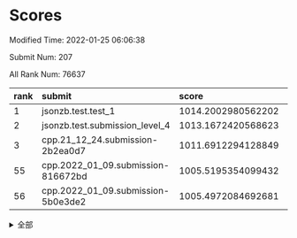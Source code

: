 # Scores

Modified Time: 2022-01-25 06:06:38

Submit Num: 207

All Rank Num: 76637

| rank |               submit               |       score        |       sigma        | pk_num |
| :--- | :--------------------------------- | :----------------- | :----------------- | :----- |
| 1    | jsonzb.test.test_1                 | 1014.2002980562202 | 0.7977769025123758 | 1481   |
| 2    | jsonzb.test.submission_level_4     | 1013.1672420568623 | 0.8008367208787883 | 1482   |
| 3    | cpp.21_12_24.submission-2b2ea0d7   | 1011.6912294128849 | 0.7801523462863683 | 1480   |
| 55   | cpp.2022_01_09.submission-816672bd | 1005.5195354099432 | 0.7263000138353818 | 1481   |
| 56   | cpp.2022_01_09.submission-5b0e3de2 | 1005.4972084692681 | 0.7224328253798123 | 1485   |


<details>
<summary>全部</summary>

| rank |                 submit                 |       score        |       sigma        | pk_num |
| :--- | :------------------------------------- | :----------------- | :----------------- | :----- |
| 1    | jsonzb.test.test_1                     | 1014.2002980562202 | 0.7977769025123758 | 1481   |
| 2    | jsonzb.test.submission_level_4         | 1013.1672420568623 | 0.8008367208787883 | 1482   |
| 3    | cpp.21_12_24.submission-2b2ea0d7       | 1011.6912294128849 | 0.7801523462863683 | 1480   |
| 4    | gobigger.level_3.submission_level_3_41 | 1011.6313608354257 | 0.7698385621362678 | 1482   |
| 5    | gobigger.level_3.submission_level_3_6  | 1011.6007050297051 | 0.7865828418841869 | 1480   |
| 6    | gobigger.level_3.submission_level_3_43 | 1011.5294023151077 | 0.7725606521426417 | 1483   |
| 7    | gobigger.level_3.submission_level_3_27 | 1011.091169373423  | 0.7642991902222322 | 1480   |
| 8    | gobigger.level_3.submission_level_3_29 | 1011.0457579899323 | 0.7651080647453558 | 1482   |
| 9    | gobigger.level_3.submission_level_3_38 | 1010.850863791638  | 0.8082085974345058 | 1483   |
| 10   | gobigger.level_3.submission_level_3_12 | 1010.7580532163794 | 0.7546550899747356 | 1480   |
| 11   | gobigger.level_3.submission_level_3_5  | 1010.622340079215  | 0.7531598288006659 | 1484   |
| 12   | gobigger.level_3.submission_level_3_45 | 1010.591939400376  | 0.760751539541847  | 1483   |
| 13   | gobigger.level_3.submission_level_3_10 | 1010.5186765106232 | 0.7713331748707527 | 1482   |
| 14   | gobigger.level_3.submission_level_3_14 | 1010.4771315922436 | 0.7678773825214639 | 1478   |
| 15   | gobigger.level_3.submission_level_3_9  | 1010.4191164113698 | 0.7481047740508006 | 1476   |
| 16   | gobigger.level_3.submission_level_3_47 | 1010.366103634853  | 0.7937027021064271 | 1484   |
| 17   | gobigger.level_3.submission_level_3_16 | 1010.2732031843251 | 0.7650898367759845 | 1477   |
| 18   | gobigger.level_3.submission_level_3_28 | 1010.2689167652227 | 0.7561064543476937 | 1482   |
| 19   | gobigger.level_3.submission_level_3_26 | 1010.2682207331634 | 0.7478376086270999 | 1482   |
| 20   | gobigger.level_3.submission_level_3_4  | 1010.2498599680807 | 0.7742322174047277 | 1473   |
| 21   | gobigger.level_3.submission_level_3_1  | 1010.2133164423118 | 0.7802196340133564 | 1487   |
| 22   | gobigger.level_3.submission_level_3_49 | 1010.1882736455592 | 0.7694694488174394 | 1484   |
| 23   | gobigger.level_3.submission_level_3_44 | 1010.1709987150128 | 0.765931318811561  | 1485   |
| 24   | gobigger.level_3.submission_level_3_33 | 1010.0250216972981 | 0.7411993653807517 | 1481   |
| 25   | gobigger.level_3.submission_level_3_35 | 1009.9935066777658 | 0.7460815087273542 | 1485   |
| 26   | gobigger.level_3.submission_level_3_7  | 1009.9768940034141 | 0.7855191669620116 | 1480   |
| 27   | gobigger.level_3.submission_level_3_24 | 1009.8868775797649 | 0.7311739343852248 | 1484   |
| 28   | gobigger.level_3.submission_level_3_34 | 1009.8725592082458 | 0.7433154898429443 | 1477   |
| 29   | gobigger.level_3.submission_level_3_37 | 1009.8660095141933 | 0.7389549941550262 | 1483   |
| 30   | gobigger.level_3.submission_level_3_21 | 1009.8113615527805 | 0.7509326906426934 | 1483   |
| 31   | gobigger.level_3.submission_level_3_40 | 1009.7840947724769 | 0.7499251335996695 | 1480   |
| 32   | gobigger.level_3.submission_level_3_25 | 1009.7777379130625 | 0.7622955621173929 | 1479   |
| 33   | gobigger.level_3.submission_level_3_8  | 1009.7497372451988 | 0.7595974450122686 | 1478   |
| 34   | gobigger.level_3.submission_level_3_11 | 1009.741247774959  | 0.7524770420538409 | 1483   |
| 35   | gobigger.level_3.submission_level_3_13 | 1009.7320711094989 | 0.7626461291168752 | 1480   |
| 36   | gobigger.level_3.submission_level_3_15 | 1009.6748217886578 | 0.7615316901735653 | 1478   |
| 37   | gobigger.level_3.submission_level_3_19 | 1009.6075158641846 | 0.7459022133050607 | 1483   |
| 38   | gobigger.level_3.submission_level_3_32 | 1009.5564350198217 | 0.7559047691831564 | 1476   |
| 39   | gobigger.level_3.submission_level_3_3  | 1009.5410977068316 | 0.7521310541341609 | 1486   |
| 40   | gobigger.level_3.submission_level_3_17 | 1009.3957673959637 | 0.7370618439030978 | 1479   |
| 41   | gobigger.level_3.submission_level_3_46 | 1009.3902202379733 | 0.7608441659318659 | 1476   |
| 42   | gobigger.level_3.submission_level_3_22 | 1009.3825547140194 | 0.7408160933584912 | 1477   |
| 43   | gobigger.level_3.submission_level_3_2  | 1009.3792690636251 | 0.7632646411081938 | 1479   |
| 44   | gobigger.level_3.submission_level_3_36 | 1009.353170198629  | 0.7557213117275432 | 1479   |
| 45   | gobigger.level_3.submission_level_3_30 | 1009.3325180557626 | 0.7492695066304043 | 1484   |
| 46   | gobigger.level_3.submission_level_3_0  | 1009.3275685866539 | 0.7574956737898215 | 1478   |
| 47   | gobigger.level_3.submission_level_3_48 | 1009.2834750323784 | 0.7659857478034975 | 1480   |
| 48   | gobigger.level_3.submission_level_3_39 | 1009.2185516754951 | 0.7540419395253093 | 1479   |
| 49   | gobigger.level_3.submission_level_3_31 | 1009.1158300170474 | 0.7617802496962944 | 1481   |
| 50   | gobigger.level_3.submission_level_3_23 | 1009.0613540252953 | 0.7819314572088457 | 1483   |
| 51   | gobigger.level_3.submission_level_3_42 | 1008.9287938352148 | 0.7417681506083355 | 1478   |
| 52   | gobigger.level_3.submission_level_3_20 | 1008.5316577330158 | 0.7548658280237593 | 1480   |
| 53   | gobigger.level_3.submission_level_3_18 | 1008.2404854095334 | 0.7357782677574581 | 1481   |
| 54   | gobigger.level_1.submission_level_1_36 | 1005.6441936730503 | 0.7222978185373737 | 1482   |
| 55   | cpp.2022_01_09.submission-816672bd     | 1005.5195354099432 | 0.7263000138353818 | 1481   |
| 56   | cpp.2022_01_09.submission-5b0e3de2     | 1005.4972084692681 | 0.7224328253798123 | 1485   |
| 57   | gobigger.level_1.submission_level_1_40 | 1005.0548149427041 | 0.7297835957498413 | 1481   |
| 58   | gobigger.level_1.submission_level_1_20 | 1004.8469920773086 | 0.7235718290187703 | 1481   |
| 59   | gobigger.level_1.submission_level_1_46 | 1004.6618929605568 | 0.7282031707804807 | 1481   |
| 60   | gobigger.level_1.submission_level_1_29 | 1004.4055232739046 | 0.7225009858586582 | 1480   |
| 61   | gobigger.level_1.submission_level_1_41 | 1004.3723353772866 | 0.7261939240787485 | 1483   |
| 62   | gobigger.level_1.submission_level_1_18 | 1004.3196794672988 | 0.7317542687987587 | 1480   |
| 63   | gobigger.level_1.submission_level_1_28 | 1004.0079517114217 | 0.7203121198435743 | 1483   |
| 64   | gobigger.level_1.submission_level_1_17 | 1003.99696591255   | 0.7268131285078202 | 1480   |
| 65   | gobigger.level_1.submission_level_1_16 | 1003.9702142113981 | 0.7282890985373995 | 1481   |
| 66   | gobigger.level_1.submission_level_1_32 | 1003.8185183523933 | 0.7142195418443149 | 1476   |
| 67   | gobigger.level_1.submission_level_1_45 | 1003.804535343283  | 0.7206572439484468 | 1485   |
| 68   | gobigger.level_1.submission_level_1_26 | 1003.7893268363017 | 0.7150476273327074 | 1477   |
| 69   | gobigger.level_1.submission_level_1_22 | 1003.6902815955269 | 0.7158699326334917 | 1479   |
| 70   | gobigger.level_1.submission_level_1_3  | 1003.6429910380342 | 0.7215217754704207 | 1478   |
| 71   | gobigger.level_1.submission_level_1_47 | 1003.5845852905154 | 0.7263441498257135 | 1486   |
| 72   | gobigger.level_1.submission_level_1_42 | 1003.5382451306376 | 0.7091409582775238 | 1480   |
| 73   | gobigger.level_1.submission_level_1_37 | 1003.5294315503569 | 0.7125310577776536 | 1479   |
| 74   | gobigger.level_1.submission_level_1_9  | 1003.508264483485  | 0.7177391593246678 | 1479   |
| 75   | gobigger.level_1.submission_level_1_35 | 1003.4772914160734 | 0.709889961595868  | 1485   |
| 76   | gobigger.level_1.submission_level_1_23 | 1003.4696204123953 | 0.7226082569699054 | 1480   |
| 77   | gobigger.level_1.submission_level_1_12 | 1003.4121708220005 | 0.7157271476505475 | 1474   |
| 78   | gobigger.level_1.submission_level_1_34 | 1003.3748943167693 | 0.7147917221243493 | 1476   |
| 79   | gobigger.level_1.submission_level_1_49 | 1003.2656477344049 | 0.7113999754179116 | 1480   |
| 80   | gobigger.level_1.submission_level_1_21 | 1003.2609331329511 | 0.7103747556190176 | 1481   |
| 81   | gobigger.level_1.submission_level_1_6  | 1003.2171057876682 | 0.7220305875894296 | 1482   |
| 82   | gobigger.level_1.submission_level_1_15 | 1003.137241444379  | 0.7185616542183191 | 1476   |
| 83   | gobigger.level_1.submission_level_1_48 | 1003.0965420664182 | 0.7158389266281363 | 1486   |
| 84   | gobigger.level_1.submission_level_1_30 | 1003.0846427225775 | 0.7071026745592821 | 1480   |
| 85   | gobigger.level_1.submission_level_1_43 | 1003.0177363766886 | 0.7157786670618999 | 1482   |
| 86   | gobigger.level_1.submission_level_1_8  | 1002.9687188069408 | 0.7145784658082566 | 1482   |
| 87   | gobigger.level_1.submission_level_1_1  | 1002.9616645739367 | 0.7172819321749327 | 1481   |
| 88   | gobigger.level_1.submission_level_1_11 | 1002.9274602024828 | 0.7136000232774244 | 1481   |
| 89   | gobigger.level_1.submission_level_1_39 | 1002.9020109385365 | 0.7170841230848795 | 1485   |
| 90   | gobigger.level_1.submission_level_1_4  | 1002.8640490421807 | 0.7133997796746924 | 1482   |
| 91   | gobigger.level_1.submission_level_1_13 | 1002.7938008621455 | 0.71701037904073   | 1482   |
| 92   | gobigger.level_1.submission_level_1_7  | 1002.7292742506853 | 0.7154315460676631 | 1480   |
| 93   | gobigger.level_1.submission_level_1_5  | 1002.6915392099016 | 0.7201274257095174 | 1477   |
| 94   | gobigger.level_1.submission_level_1_44 | 1002.6392705396138 | 0.7122600990370306 | 1483   |
| 95   | gobigger.level_1.submission_level_1_38 | 1002.5246370405164 | 0.7144712566280835 | 1483   |
| 96   | gobigger.level_1.submission_level_1_31 | 1002.3769791908551 | 0.7241040397347901 | 1478   |
| 97   | gobigger.level_1.submission_level_1_10 | 1002.3663090312386 | 0.7068836553198887 | 1484   |
| 98   | gobigger.level_1.submission_level_1_19 | 1002.3444000198476 | 0.7195317598707375 | 1485   |
| 99   | gobigger.level_1.submission_level_1_25 | 1002.2233568453136 | 0.719291087919757  | 1481   |
| 100  | gobigger.level_1.submission_level_1_0  | 1001.9697649022481 | 0.709394165939101  | 1484   |
| 101  | gobigger.level_1.submission_level_1_2  | 1001.8312508010939 | 0.7069743729737182 | 1484   |
| 102  | gobigger.level_1.submission_level_1_24 | 1001.6185852327462 | 0.7229697016399979 | 1475   |
| 103  | gobigger.level_1.submission_level_1_14 | 1001.3942814501519 | 0.7040307631990429 | 1483   |
| 104  | gobigger.level_1.submission_level_1_27 | 1001.30593045821   | 0.7119052642269921 | 1480   |
| 105  | gobigger.level_1.submission_level_1_33 | 1000.8988995980292 | 0.7124004821566914 | 1476   |
| 106  | gobigger.random.submission_random_20   | 997.1202383590585  | 0.7083062354531627 | 1481   |
| 107  | gobigger.random.submission_random_8    | 997.0127296408942  | 0.7098247820452575 | 1478   |
| 108  | gobigger.random.submission_random_26   | 996.8901915107363  | 0.7114698531349302 | 1487   |
| 109  | gobigger.random.submission_random_48   | 996.8423015125976  | 0.7095645415852407 | 1479   |
| 110  | gobigger.random.submission_random_31   | 996.6639040144546  | 0.70798851843212   | 1478   |
| 111  | gobigger.random.submission_random_19   | 996.6123087444893  | 0.7134542627950012 | 1482   |
| 112  | gobigger.random.submission_random_24   | 996.5230142635664  | 0.7107931429489407 | 1479   |
| 113  | gobigger.random.submission_random_33   | 996.4222436214792  | 0.7091348203833018 | 1480   |
| 114  | gobigger.random.submission_random_23   | 996.3050867697859  | 0.711980820672812  | 1481   |
| 115  | gobigger.random.submission_random_43   | 996.289738558592   | 0.7233178098060147 | 1484   |
| 116  | gobigger.random.submission_random_3    | 996.2839029974501  | 0.7043426588406033 | 1481   |
| 117  | gobigger.random.submission_random_42   | 996.2756932640808  | 0.7015127628029487 | 1482   |
| 118  | gobigger.random.submission_random_22   | 996.2473647263018  | 0.7072210967308945 | 1480   |
| 119  | gobigger.random.submission_random_46   | 996.2162193645769  | 0.7073316833508954 | 1482   |
| 120  | gobigger.random.submission_random_6    | 996.1806343295659  | 0.724831872202095  | 1481   |
| 121  | gobigger.random.submission_random_11   | 996.1672115934338  | 0.7075306608789721 | 1480   |
| 122  | gobigger.random.submission_random_47   | 996.1275016862379  | 0.7153387085499756 | 1482   |
| 123  | gobigger.random.submission_random_1    | 996.0968109227142  | 0.7124568090772625 | 1480   |
| 124  | gobigger.random.submission_random_28   | 996.0727941094026  | 0.6993154170495686 | 1478   |
| 125  | gobigger.random.submission_random_5    | 996.0460012072867  | 0.7038062621110752 | 1486   |
| 126  | gobigger.random.submission_random_29   | 996.0426671531095  | 0.6997548624129574 | 1480   |
| 127  | gobigger.random.submission_random_9    | 996.0365805771496  | 0.722823850382775  | 1480   |
| 128  | gobigger.random.submission_random_14   | 995.957413862856   | 0.7006806273985674 | 1481   |
| 129  | gobigger.random.submission_random_36   | 995.9373841818789  | 0.7100688502829076 | 1478   |
| 130  | gobigger.random.submission_random_27   | 995.9043795785061  | 0.7094335742417032 | 1484   |
| 131  | gobigger.random.submission_random_17   | 995.7631858611292  | 0.7129465018706231 | 1478   |
| 132  | gobigger.random.submission_random_40   | 995.6714421062909  | 0.6961416320642021 | 1479   |
| 133  | gobigger.random.submission_random_15   | 995.5925016868946  | 0.7098366202151405 | 1478   |
| 134  | gobigger.random.submission_random_41   | 995.5676911360099  | 0.7133120633934057 | 1479   |
| 135  | gobigger.random.submission_random_32   | 995.5672573728579  | 0.726819869682176  | 1481   |
| 136  | gobigger.random.submission_random_35   | 995.5542872711683  | 0.699886651667229  | 1480   |
| 137  | gobigger.random.submission_random_45   | 995.5372382081626  | 0.7088191584813157 | 1483   |
| 138  | gobigger.random.submission_random_39   | 995.5291389789585  | 0.7062472945360817 | 1483   |
| 139  | gobigger.random.submission_random_30   | 995.5230528758736  | 0.7029540424586624 | 1481   |
| 140  | gobigger.random.submission_random_25   | 995.5041711141914  | 0.7161200318686465 | 1485   |
| 141  | gobigger.random.submission_random_16   | 995.4632414602521  | 0.7163961335543352 | 1476   |
| 142  | gobigger.random.submission_random_37   | 995.4563483622248  | 0.7196648097314726 | 1482   |
| 143  | gobigger.random.submission_random_44   | 995.4407593724765  | 0.7046313378892368 | 1480   |
| 144  | gobigger.random.submission_random_49   | 995.4218388249999  | 0.7200394783407901 | 1479   |
| 145  | gobigger.random.submission_random_0    | 995.4189499342638  | 0.7237600263852206 | 1480   |
| 146  | gobigger.random.submission_random_4    | 995.3656995267831  | 0.7115365785595649 | 1484   |
| 147  | gobigger.random.submission_random_7    | 995.3171805547123  | 0.7066714850842876 | 1480   |
| 148  | gobigger.random.submission_random_12   | 995.3046034019128  | 0.7132475290464989 | 1480   |
| 149  | gobigger.random.submission_random_34   | 995.279519394621   | 0.7205682902987103 | 1480   |
| 150  | gobigger.random.submission_random_18   | 995.2538868700325  | 0.7073735321888504 | 1481   |
| 151  | gobigger.random.submission_random_13   | 995.2411536283245  | 0.7106355466859094 | 1481   |
| 152  | gobigger.random.submission_random_21   | 995.0471617900661  | 0.716416967686918  | 1483   |
| 153  | gobigger.random.submission_random_10   | 994.7314264654948  | 0.7265028908543959 | 1480   |
| 154  | gobigger.random.submission_random_38   | 994.6237768486062  | 0.7270430426298485 | 1483   |
| 155  | gobigger.random.submission_random_2    | 994.6019456108113  | 0.7189100823568417 | 1480   |
| 156  | gobigger.level_2.submission_level_2_13 | 994.1907619270224  | 0.7315303882034252 | 1479   |
| 157  | gobigger.level_2.submission_level_2_22 | 993.3447407021627  | 0.7377475886925244 | 1481   |
| 158  | gobigger.level_2.submission_level_2_32 | 992.9538768089183  | 0.7294774851219833 | 1482   |
| 159  | gobigger.level_2.submission_level_2_10 | 992.9121588942081  | 0.7321971893410564 | 1480   |
| 160  | gobigger.level_2.submission_level_2_30 | 992.834741052833   | 0.7499811408645418 | 1480   |
| 161  | gobigger.level_2.submission_level_2_12 | 992.7832655525284  | 0.7417987093585838 | 1479   |
| 162  | gobigger.level_2.submission_level_2_44 | 992.7788442534089  | 0.7336897730008939 | 1481   |
| 163  | gobigger.level_2.submission_level_2_49 | 992.7513350803968  | 0.7317852062568238 | 1482   |
| 164  | gobigger.level_2.submission_level_2_48 | 992.6925155731032  | 0.7462546938242127 | 1483   |
| 165  | gobigger.level_2.submission_level_2_4  | 992.6776839404386  | 0.744649172518583  | 1481   |
| 166  | gobigger.level_2.submission_level_2_2  | 992.6737209295059  | 0.7229223815621596 | 1476   |
| 167  | gobigger.level_2.submission_level_2_5  | 992.5913823924162  | 0.7424318156923813 | 1483   |
| 168  | gobigger.level_2.submission_level_2_8  | 992.5013225038454  | 0.7503667389751187 | 1481   |
| 169  | gobigger.level_2.submission_level_2_43 | 992.4735849074699  | 0.7356257025004098 | 1483   |
| 170  | gobigger.level_2.submission_level_2_42 | 992.4061448936902  | 0.7462749293517235 | 1479   |
| 171  | gobigger.level_2.submission_level_2_47 | 992.4022153819278  | 0.7617871651535003 | 1481   |
| 172  | gobigger.level_2.submission_level_2_35 | 992.3732747176928  | 0.7435947874871853 | 1480   |
| 173  | gobigger.level_2.submission_level_2_28 | 992.3421197456018  | 0.7575176177453672 | 1485   |
| 174  | gobigger.level_2.submission_level_2_36 | 992.3301969044178  | 0.7408169296403894 | 1484   |
| 175  | gobigger.level_2.submission_level_2_15 | 992.3156742115618  | 0.7626085736137882 | 1478   |
| 176  | gobigger.level_2.submission_level_2_0  | 992.2872376112607  | 0.7443659278173852 | 1478   |
| 177  | gobigger.level_2.submission_level_2_41 | 992.2782966275048  | 0.7488636141350177 | 1486   |
| 178  | gobigger.level_2.submission_level_2_40 | 992.2610225913133  | 0.7502669890607839 | 1481   |
| 179  | gobigger.level_2.submission_level_2_39 | 992.2473105115666  | 0.7312913348541185 | 1483   |
| 180  | gobigger.level_2.submission_level_2_38 | 992.1781725157103  | 0.7462997787527494 | 1484   |
| 181  | gobigger.level_2.submission_level_2_9  | 992.1674488706407  | 0.7431205564538657 | 1480   |
| 182  | gobigger.level_2.submission_level_2_6  | 992.050913282283   | 0.7418523635731578 | 1481   |
| 183  | gobigger.level_2.submission_level_2_46 | 992.050211089864   | 0.7588628764484695 | 1480   |
| 184  | gobigger.level_2.submission_level_2_21 | 992.015448388859   | 0.7278567275582022 | 1479   |
| 185  | gobigger.level_2.submission_level_2_24 | 991.9794904464235  | 0.7445563665417091 | 1483   |
| 186  | gobigger.level_2.submission_level_2_17 | 991.9589078638727  | 0.7442967024011324 | 1481   |
| 187  | gobigger.level_2.submission_level_2_25 | 991.9553635213875  | 0.7483278951723974 | 1484   |
| 188  | gobigger.level_2.submission_level_2_31 | 991.8725875699795  | 0.7625855609753842 | 1484   |
| 189  | gobigger.level_2.submission_level_2_1  | 991.8324497899918  | 0.7518912146761039 | 1481   |
| 190  | gobigger.level_2.submission_level_2_45 | 991.7669038704669  | 0.7469215043549627 | 1482   |
| 191  | gobigger.level_2.submission_level_2_23 | 991.734097745439   | 0.7520778648110754 | 1481   |
| 192  | gobigger.level_2.submission_level_2_11 | 991.6759058776175  | 0.7387390134971624 | 1478   |
| 193  | gobigger.level_2.submission_level_2_37 | 991.6636054753606  | 0.7584021865291283 | 1481   |
| 194  | gobigger.level_2.submission_level_2_26 | 991.6421778286331  | 0.7290978495299822 | 1478   |
| 195  | gobigger.level_2.submission_level_2_19 | 991.6134575368537  | 0.7435612457251284 | 1483   |
| 196  | gobigger.level_2.submission_level_2_3  | 991.5079510904737  | 0.7488097784047908 | 1480   |
| 197  | gobigger.level_2.submission_level_2_20 | 991.414011131977   | 0.7510790001331643 | 1481   |
| 198  | gobigger.level_2.submission_level_2_34 | 991.3440446756016  | 0.7360411872217206 | 1481   |
| 199  | gobigger.level_2.submission_level_2_33 | 991.3288955230329  | 0.7574875279780025 | 1487   |
| 200  | gobigger.level_2.submission_level_2_29 | 991.0435958915227  | 0.7675912075372886 | 1482   |
| 201  | gobigger.level_2.submission_level_2_14 | 990.4440439543953  | 0.7589607618349133 | 1484   |
| 202  | gobigger.level_2.submission_level_2_27 | 990.4281423277379  | 0.7826570387481376 | 1479   |
| 203  | gobigger.level_2.submission_level_2_7  | 990.2842461314962  | 0.7370479432124175 | 1480   |
| 204  | gobigger.level_2.submission_level_2_16 | 990.0838113030701  | 0.7901277321440158 | 1481   |
| 205  | gobigger.level_2.submission_level_2_18 | 989.5371910625598  | 0.7864880160448838 | 1479   |
| 206  | gobigger.none.submission_none_0        | 977.749518488746   | 1.3797801849954843 | 1482   |
| 207  | gobigger.none.submission_none_1        | 975.9982318456179  | 1.4140240134019662 | 1484   |

</details>
